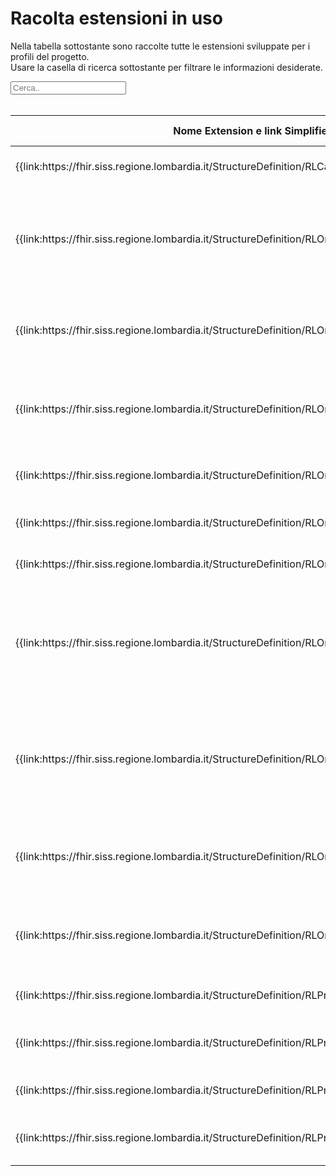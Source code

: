 <html>
  <head>
    <script src="https://ajax.googleapis.com/ajax/libs/jquery/3.6.0/jquery.min.js"></script>
    <script>
      $(document).ready(function () {
        $("#myInput").on("keyup", function () {
          var value = $(this).val().toLowerCase();
          $("#myTable tr").filter(function () {
            $(this).toggle($(this).text().toLowerCase().indexOf(value) > -1);
          });
        });
      });
    </script>
  </head>
  <body>
    <h1>Racolta estensioni in uso</h1>
    <div>
      <p>
        Nella tabella sottostante sono raccolte tutte le estensioni sviluppate
        per i profili del progetto.
        <br />
        Usare la casella di ricerca sottostante per filtrare le informazioni
        desiderate.
      </p>
      <input id="myInput" type="text" placeholder="Cerca.." />
    </div>
    <br />
    <table>
      <thead>
        <tr>
          <th>Nome Extension e link Simplifier</th>
          <th>Nome campo esteso</th>
          <th>Descrizione</th>
          <th>Contesto</th>
          <th>Usato in</th>
        </tr>
      </thead>
      <tbody id="myTable">
        <tr>
          <td>
            {{link:https://fhir.siss.regione.lombardia.it/StructureDefinition/RLCarePlanVersionePAI}}
          </td>
          <td>VersionePAI</td>
          <td>Versione del progetto individuale</td>
          <td>CarePlan</td>
          <td>
            {{pagelink:Home/Profili-ed-Estensioni/Raccolta-profili/RLCarePlanProgettoIndividuale}}
          </td>
        </tr>
        <tr>
          <td>
            {{link:https://fhir.siss.regione.lombardia.it/StructureDefinition/RLOrganizationAddressDistrettoCode}}
          </td>
          <td>DistrettoCode</td>
          <td>
            Distretto territoriale così definito dalla legge regionale 22-2021
            della Regione Lombardia
          </td>
          <td>Organization.Address</td>
          <td>
            {{pagelink:Home/Profili-ed-Estensioni/Raccolta-profili/RLOrganizationL1}},
            {{pagelink:Home/Profili-ed-Estensioni/Raccolta-profili/RLOrganizationL2}}
          </td>
        </tr>
        <tr>
          <td>
            {{link:https://fhir.siss.regione.lombardia.it/StructureDefinition/RLOrganizationAddressIstatCode}}
          </td>
          <td>IstatCode</td>
          <td>Codice ISTAT</td>
          <td>Organization.Address</td>
          <td>
            {{pagelink:Home/Profili-ed-Estensioni/Raccolta-profili/RLOrganizationL1}},
            {{pagelink:Home/Profili-ed-Estensioni/Raccolta-profili/RLOrganizationL2}}
          </td>
        </tr>
        <tr>
          <td>
            {{link:https://fhir.siss.regione.lombardia.it/StructureDefinition/RLOrganizationASSTAfferenza}}
          </td>
          <td>ASSTAfferenza</td>
          <td>
            ASST sotto la quale l'ente eroga servizi sociosanitari sul
            territorio di competenza
          </td>
          <td>Organization</td>
          <td>{{pagelink:Home/Profili-ed-Estensioni/Raccolta-profili/RLOrganizationL2}}</td>
        </tr>
        <tr>
          <td>
            {{link:https://fhir.siss.regione.lombardia.it/StructureDefinition/RLOrganizationATSAfferenza}}
          </td>
          <td>ATSAfferenza</td>
          <td>ATS alla quale il presidio afferisce territorialmente</td>
          <td>Organization</td>
          <td>{{pagelink:Home/Profili-ed-Estensioni/Raccolta-profili/RLOrganizationL2}}</td>
        </tr>
        <tr>
          <td>
            {{link:https://fhir.siss.regione.lombardia.it/StructureDefinition/RLOrganizationDataCessazione}}
          </td>
          <td>DataCessazione</td>
          <td>Data di cessazione dell'ente</td>
          <td>Organization</td>
          <td>{{pagelink:Home/Profili-ed-Estensioni/Raccolta-profili/RLOrganizationL1}}</td>
        </tr>
        <tr>
          <td>
            {{link:https://fhir.siss.regione.lombardia.it/StructureDefinition/RLOrganizationDataCostituzione}}
          </td>
          <td>DataCostituzione</td>
          <td>Data di costituzione dell'ente</td>
          <td>Organization</td>
          <td>{{pagelink:Home/Profili-ed-Estensioni/Raccolta-profili/RLOrganizationL1}}</td>
        </tr>
        <tr>
          <td>
            {{link:https://fhir.siss.regione.lombardia.it/StructureDefinition/RLOrganizationDataFineValidita}}
          </td>
          <td>DataFineValidita</td>
          <td>
            Data di fine della validità di esercizio dell'ente descritto dal
            profilo
          </td>
          <td>Organization</td>
          <td>
            {{pagelink:Home/Profili-ed-Estensioni/Raccolta-profili/RLOrganizationL1}},
            {{pagelink:Home/Profili-ed-Estensioni/Raccolta-profili/RLOrganizationL2}},
            {{pagelink:Home/Profili-ed-Estensioni/Raccolta-profili/RLOrganizationL3}}
          </td>
        </tr>
        <tr>
          <td>
            {{link:https://fhir.siss.regione.lombardia.it/StructureDefinition/RLOrganizationDataInizioValidita}}
          </td>
          <td>DataInizioValidita</td>
          <td>
            Data di inizio della validità di esercizio dell'ente descritto dal
            profilo
          </td>
          <td>Organization</td>
          <td>
            {{pagelink:Home/Profili-ed-Estensioni/Raccolta-profili/RLOrganizationL1}},
            {{pagelink:Home/Profili-ed-Estensioni/Raccolta-profili/RLOrganizationL2}},
            {{pagelink:Home/Profili-ed-Estensioni/Raccolta-profili/RLOrganizationL3}}
          </td>
        </tr>
        <tr>
          <td>
            {{link:https://fhir.siss.regione.lombardia.it/StructureDefinition/RLOrganizationDataInsert}}
          </td>
          <td>DataInsert</td>
          <td>Data di inserimento del record</td>
          <td>Organization</td>
          <td>
            {{pagelink:Home/Profili-ed-Estensioni/Raccolta-profili/RLOrganizationL1}},
            {{pagelink:Home/Profili-ed-Estensioni/Raccolta-profili/RLOrganizationL2}}
          </td>
        </tr>
        <tr>
          <td>
            {{link:https://fhir.siss.regione.lombardia.it/StructureDefinition/RLOrganizationDataUpdate}}
          </td>
          <td>DataUpdate</td>
          <td>Data di aggiornamento del record</td>
          <td>Organization</td>
          <td>
            {{pagelink:Home/Profili-ed-Estensioni/Raccolta-profili/RLOrganizationL1}},
            {{pagelink:Home/Profili-ed-Estensioni/Raccolta-profili/RLOrganizationL2}}
          </td>
        </tr>
        <tr>
          <td>
            {{link:https://fhir.siss.regione.lombardia.it/StructureDefinition/RLPractitionerDataInsert}}
          </td>
          <td>DataInsert</td>
          <td>Data di inserimento del record</td>
          <td>Practitioner</td>
          <td>{{pagelink:Home/Profili-ed-Estensioni/Raccolta-profili/RLPractitioner}}</td>
        </tr>
        <tr>
          <td>
            {{link:https://fhir.siss.regione.lombardia.it/StructureDefinition/RLPractitionerDataUpdate}}
          </td>
          <td>DataUpdate</td>
          <td>Data dell'ultima modifica del record</td>
          <td>Practitioner</td>
          <td>{{pagelink:Home/Profili-ed-Estensioni/Raccolta-profili/RLPractitioner}}</td>
        </tr>
        <tr>
          <td>
            {{link:https://fhir.siss.regione.lombardia.it/StructureDefinition/RLPractitionerRoleDataInsert}}
          </td>
          <td>DataInsert</td>
          <td>Data di inserimento del record</td>
          <td>PractitionerRole</td>
          <td>{{pagelink:Home/Profili-ed-Estensioni/Raccolta-profili/RLPractitionerRole}}</td>
        </tr>
        <tr>
          <td>
            {{link:https://fhir.siss.regione.lombardia.it/StructureDefinition/RLPractitionerRoleDataUpdate}}
          </td>
          <td>DataUpdate</td>
          <td>Data dell'ultima modifica del record</td>
          <td>PractitionerRole</td>
          <td>{{pagelink:Home/Profili-ed-Estensioni/Raccolta-profili/RLPractitionerRole}}</td>
        </tr>
      </tbody>
    </table>
  </body>
</html>
